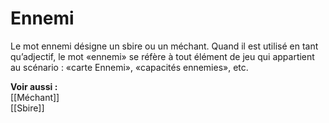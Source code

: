 # Ennemi
Le mot ennemi désigne un sbire ou un méchant. Quand il est utilisé en tant qu’adjectif, le mot «ennemi» se réfère à tout élément de jeu qui appartient au scénario : «carte Ennemi», «capacités ennemies», etc.

**Voir aussi :**  
[[Méchant]]  
[[Sbire]]